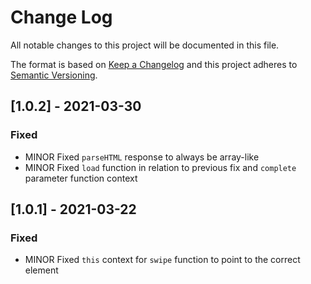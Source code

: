 # Change Log
All notable changes to this project will be documented in this file.

The format is based on [Keep a Changelog](http://keepachangelog.com/)
and this project adheres to [Semantic Versioning](http://semver.org/).

## [1.0.2] - 2021-03-30
 
### Fixed
 
- MINOR Fixed `parseHTML` response to always be array-like
- MINOR Fixed `load` function in relation to previous fix and `complete` parameter function context

## [1.0.1] - 2021-03-22
 
### Fixed
 
- MINOR Fixed `this` context for `swipe` function to point to the correct element
